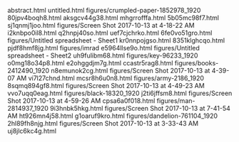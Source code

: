 abstract.html
untitled.html
figures/crumpled-paper-1852978_1920
80jpv4boqh8.html
aksgcv44g38.html
mhgrrofffa.html
5b05mc98f7.html
sj1qnmj1joo.html
figures/Screen Shot 2017-10-13 at 4-18-22 AM
i2knbpo0il8.html
q2hnpj40so.html
uef7cjchrko.html
6fe0vo51gro.html
figures/Untitled spreadsheet - Sheet1
kr0nnpojgso.html
8351klghcqo.html
pjdf8hmf8jg.html
figures/imrad
e5964llse9o.html
figures/Untitled spreadsheet - Sheet2
uh9fulibm68.html
figures/key-96233_1920
o0mg18o34p8.html
e2ohggdjm7g.html
ccastr5rag8.html
figures/books-2412490_1920
n8emunok2cg.html
figures/Screen Shot 2017-10-13 at 4-39-07 AM
vi7l27chnd.html
mcsr8h6u0n8.html
figures/army-2186_1920
8sqmq894gf8.html
figures/Screen Shot 2017-10-13 at 4-49-23 AM
vvo7uqq0eag.html
figures/black-18320_1920
j2ti6jffsm8.html
figures/Screen Shot 2017-10-13 at 4-59-26 AM
cpsa6a0f018.html
figures/man-2814937_1920
9i3hnbk5hkg.html
figures/Screen Shot 2017-10-13 at 7-41-54 AM
ht926mn4j58.html
g1oaruf9kro.html
figures/dandelion-761104_1920
2hl89fh8njg.html
figures/Screen Shot 2017-10-13 at 3-33-43 AM
uj8jlc6kc4g.html